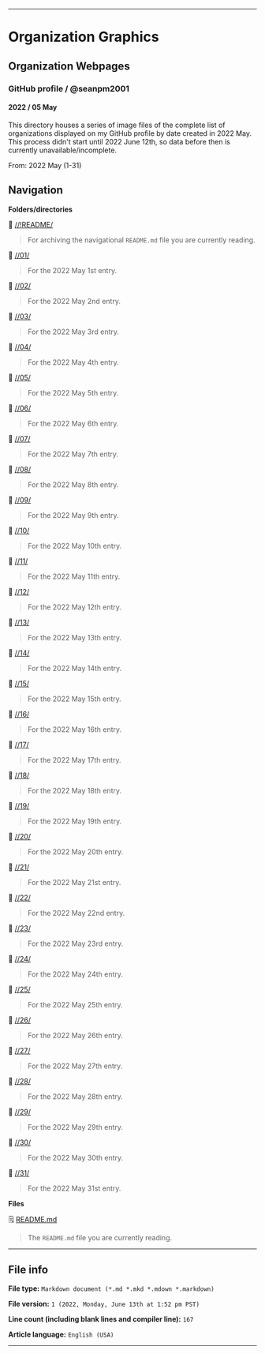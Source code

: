 
***

# Organization Graphics

## Organization Webpages

### GitHub profile / @seanpm2001

#### 2022 / 05 May

This directory houses a series of image files of the complete list of organizations displayed on my GitHub profile by date created in 2022 May. This process didn't start until 2022 June 12th, so data before then is currently unavailable/incomplete.

From: 2022 May (1-31)

## Navigation

**Folders/directories**

📁 [//!README/](/OrganizationGraphics/Organization_webpages/GitHub_Profile/@seanpm2001/2022/05_May/!README/)

> For archiving the navigational `README.md` file you are currently reading.

📁 [//01/](/OrganizationGraphics/Organization_webpages/GitHub_Profile/@seanpm2001/2022/05_May/01/)

> For the 2022 May 1st entry.

📁 [//02/](/OrganizationGraphics/Organization_webpages/GitHub_Profile/@seanpm2001/2022/05_May/02/)

> For the 2022 May 2nd entry.

📁 [//03/](/OrganizationGraphics/Organization_webpages/GitHub_Profile/@seanpm2001/2022/05_May/03/)

> For the 2022 May 3rd entry.

📁 [//04/](/OrganizationGraphics/Organization_webpages/GitHub_Profile/@seanpm2001/2022/05_May/04/)

> For the 2022 May 4th entry.

📁 [//05/](/OrganizationGraphics/Organization_webpages/GitHub_Profile/@seanpm2001/2022/05_May/05/)

> For the 2022 May 5th entry.

📁 [//06/](/OrganizationGraphics/Organization_webpages/GitHub_Profile/@seanpm2001/2022/05_May/06/)

> For the 2022 May 6th entry.

📁 [//07/](/OrganizationGraphics/Organization_webpages/GitHub_Profile/@seanpm2001/2022/05_May/07/)

> For the 2022 May 7th entry.

📁 [//08/](/OrganizationGraphics/Organization_webpages/GitHub_Profile/@seanpm2001/2022/05_May/08/)

> For the 2022 May 8th entry.

📁 [//09/](/OrganizationGraphics/Organization_webpages/GitHub_Profile/@seanpm2001/2022/05_May/09/)

> For the 2022 May 9th entry.

📁 [//10/](/OrganizationGraphics/Organization_webpages/GitHub_Profile/@seanpm2001/2022/05_May/10/)

> For the 2022 May 10th entry.

📁 [//11/](/OrganizationGraphics/Organization_webpages/GitHub_Profile/@seanpm2001/2022/05_May/11/)

> For the 2022 May 11th entry.

📁 [//12/](/OrganizationGraphics/Organization_webpages/GitHub_Profile/@seanpm2001/2022/05_May/12/)

> For the 2022 May 12th entry.

📁 [//13/](/OrganizationGraphics/Organization_webpages/GitHub_Profile/@seanpm2001/2022/05_May/13/)

> For the 2022 May 13th entry.

📁 [//14/](/OrganizationGraphics/Organization_webpages/GitHub_Profile/@seanpm2001/2022/05_May/14/)

> For the 2022 May 14th entry.

📁 [//15/](/OrganizationGraphics/Organization_webpages/GitHub_Profile/@seanpm2001/2022/05_May/15/)

> For the 2022 May 15th entry.

📁 [//16/](/OrganizationGraphics/Organization_webpages/GitHub_Profile/@seanpm2001/2022/05_May/16/)

> For the 2022 May 16th entry.

📁 [//17/](/OrganizationGraphics/Organization_webpages/GitHub_Profile/@seanpm2001/2022/05_May/17/)

> For the 2022 May 17th entry.

📁 [//18/](/OrganizationGraphics/Organization_webpages/GitHub_Profile/@seanpm2001/2022/05_May/18/)

> For the 2022 May 18th entry.

📁 [//19/](/OrganizationGraphics/Organization_webpages/GitHub_Profile/@seanpm2001/2022/05_May/19/)

> For the 2022 May 19th entry.

📁 [//20/](/OrganizationGraphics/Organization_webpages/GitHub_Profile/@seanpm2001/2022/05_May/20/)

> For the 2022 May 20th entry.

📁 [//21/](/OrganizationGraphics/Organization_webpages/GitHub_Profile/@seanpm2001/2022/05_May/21/)

> For the 2022 May 21st entry.

📁 [//22/](/OrganizationGraphics/Organization_webpages/GitHub_Profile/@seanpm2001/2022/05_May/22/)

> For the 2022 May 22nd entry.

📁 [//23/](/OrganizationGraphics/Organization_webpages/GitHub_Profile/@seanpm2001/2022/05_May/23/)

> For the 2022 May 23rd entry.

📁 [//24/](/OrganizationGraphics/Organization_webpages/GitHub_Profile/@seanpm2001/2022/05_May/24/)

> For the 2022 May 24th entry.

📁 [//25/](/OrganizationGraphics/Organization_webpages/GitHub_Profile/@seanpm2001/2022/05_May/25/)

> For the 2022 May 25th entry.

📁 [//26/](/OrganizationGraphics/Organization_webpages/GitHub_Profile/@seanpm2001/2022/05_May/26/)

> For the 2022 May 26th entry.

📁 [//27/](/OrganizationGraphics/Organization_webpages/GitHub_Profile/@seanpm2001/2022/05_May/27/)

> For the 2022 May 27th entry.

📁 [//28/](/OrganizationGraphics/Organization_webpages/GitHub_Profile/@seanpm2001/2022/05_May/28/)

> For the 2022 May 28th entry.

📁 [//29/](/OrganizationGraphics/Organization_webpages/GitHub_Profile/@seanpm2001/2022/05_May/29/)

> For the 2022 May 29th entry.

📁 [//30/](/OrganizationGraphics/Organization_webpages/GitHub_Profile/@seanpm2001/2022/05_May/30/)

> For the 2022 May 30th entry.

📁 [//31/](/OrganizationGraphics/Organization_webpages/GitHub_Profile/@seanpm2001/2022/05_May/31/)

> For the 2022 May 31st entry.

**Files**

🗒️ [README.md](/OrganizationGraphics/Organization_webpages/GitHub_Profile/@seanpm2001/2022/05_May/README.md)

> The `README.md` file you are currently reading.

***

## File info

**File type:** `Markdown document (*.md *.mkd *.mdown *.markdown)`

**File version:** `1 (2022, Monday, June 13th at 1:52 pm PST)`

**Line count (including blank lines and compiler line):** `167`

**Article language:** `English (USA)`

***
